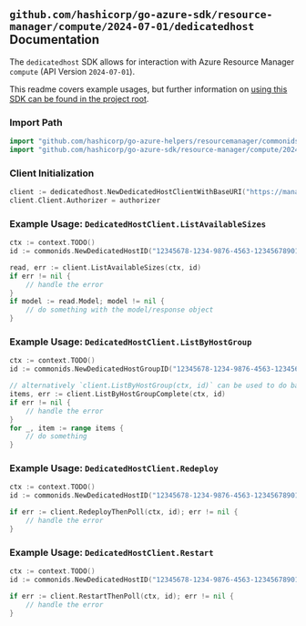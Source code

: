 
## `github.com/hashicorp/go-azure-sdk/resource-manager/compute/2024-07-01/dedicatedhost` Documentation

The `dedicatedhost` SDK allows for interaction with Azure Resource Manager `compute` (API Version `2024-07-01`).

This readme covers example usages, but further information on [using this SDK can be found in the project root](https://github.com/hashicorp/go-azure-sdk/tree/main/docs).

### Import Path

```go
import "github.com/hashicorp/go-azure-helpers/resourcemanager/commonids"
import "github.com/hashicorp/go-azure-sdk/resource-manager/compute/2024-07-01/dedicatedhost"
```


### Client Initialization

```go
client := dedicatedhost.NewDedicatedHostClientWithBaseURI("https://management.azure.com")
client.Client.Authorizer = authorizer
```


### Example Usage: `DedicatedHostClient.ListAvailableSizes`

```go
ctx := context.TODO()
id := commonids.NewDedicatedHostID("12345678-1234-9876-4563-123456789012", "example-resource-group", "hostGroupName", "hostName")

read, err := client.ListAvailableSizes(ctx, id)
if err != nil {
	// handle the error
}
if model := read.Model; model != nil {
	// do something with the model/response object
}
```


### Example Usage: `DedicatedHostClient.ListByHostGroup`

```go
ctx := context.TODO()
id := commonids.NewDedicatedHostGroupID("12345678-1234-9876-4563-123456789012", "example-resource-group", "hostGroupName")

// alternatively `client.ListByHostGroup(ctx, id)` can be used to do batched pagination
items, err := client.ListByHostGroupComplete(ctx, id)
if err != nil {
	// handle the error
}
for _, item := range items {
	// do something
}
```


### Example Usage: `DedicatedHostClient.Redeploy`

```go
ctx := context.TODO()
id := commonids.NewDedicatedHostID("12345678-1234-9876-4563-123456789012", "example-resource-group", "hostGroupName", "hostName")

if err := client.RedeployThenPoll(ctx, id); err != nil {
	// handle the error
}
```


### Example Usage: `DedicatedHostClient.Restart`

```go
ctx := context.TODO()
id := commonids.NewDedicatedHostID("12345678-1234-9876-4563-123456789012", "example-resource-group", "hostGroupName", "hostName")

if err := client.RestartThenPoll(ctx, id); err != nil {
	// handle the error
}
```
